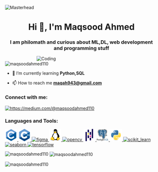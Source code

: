 
![Masterhead](https://www.veeforu.com/wp-content/uploads/2023/07/youtube-banner-background-futuristic-2048x1152-1.jpg)
<h1 align="center">Hi 👋, I'm Maqsood Ahmed</h1>
<h3 align="center">I am philomath and curious about ML,DL, web development and programming stuff</h3>
<img align="right" alt="Coding" width="400" src="https://media.tenor.com/6JptszQgCnkAAAAj/text-work.gif" />

<p align="left"> <img src="https://komarev.com/ghpvc/?username=maqsoodahmed110&label=Profile%20views&color=0e75b6&style=flat" alt="maqsoodahmed110" /> </p>

- 🌱 I’m currently learning **Python,SQL**

- 📫 How to reach me **maqah943@gmail.com**

<h3 align="left">Connect with me:</h3>
<p align="left">
<a href="https://medium.com/https://medium.com/@maqsoodahmed110" target="blank"><img align="center" src="https://raw.githubusercontent.com/rahuldkjain/github-profile-readme-generator/master/src/images/icons/Social/medium.svg" alt="https://medium.com/@maqsoodahmed110" height="30" width="40" /></a>
</p>

<h3 align="left">Languages and Tools:</h3>
<p align="left"> <a href="https://www.cprogramming.com/" target="_blank" rel="noreferrer"> <img src="https://raw.githubusercontent.com/devicons/devicon/master/icons/c/c-original.svg" alt="c" width="40" height="40"/> </a> <a href="https://www.w3schools.com/cpp/" target="_blank" rel="noreferrer"> <img src="https://raw.githubusercontent.com/devicons/devicon/master/icons/cplusplus/cplusplus-original.svg" alt="cplusplus" width="40" height="40"/> </a> <a href="https://www.figma.com/" target="_blank" rel="noreferrer"> <img src="https://www.vectorlogo.zone/logos/figma/figma-icon.svg" alt="figma" width="40" height="40"/> </a> <a href="https://www.linux.org/" target="_blank" rel="noreferrer"> <img src="https://raw.githubusercontent.com/devicons/devicon/master/icons/linux/linux-original.svg" alt="linux" width="40" height="40"/> </a> <a href="https://opencv.org/" target="_blank" rel="noreferrer"> <img src="https://www.vectorlogo.zone/logos/opencv/opencv-icon.svg" alt="opencv" width="40" height="40"/> </a> <a href="https://pandas.pydata.org/" target="_blank" rel="noreferrer"> <img src="https://raw.githubusercontent.com/devicons/devicon/2ae2a900d2f041da66e950e4d48052658d850630/icons/pandas/pandas-original.svg" alt="pandas" width="40" height="40"/> </a> <a href="https://www.postgresql.org" target="_blank" rel="noreferrer"> <img src="https://raw.githubusercontent.com/devicons/devicon/master/icons/postgresql/postgresql-original-wordmark.svg" alt="postgresql" width="40" height="40"/> </a> <a href="https://www.python.org" target="_blank" rel="noreferrer"> <img src="https://raw.githubusercontent.com/devicons/devicon/master/icons/python/python-original.svg" alt="python" width="40" height="40"/> </a> <a href="https://scikit-learn.org/" target="_blank" rel="noreferrer"> <img src="https://upload.wikimedia.org/wikipedia/commons/0/05/Scikit_learn_logo_small.svg" alt="scikit_learn" width="40" height="40"/> </a> <a href="https://seaborn.pydata.org/" target="_blank" rel="noreferrer"> <img src="https://seaborn.pydata.org/_images/logo-mark-lightbg.svg" alt="seaborn" width="40" height="40"/> </a> <a href="https://www.tensorflow.org" target="_blank" rel="noreferrer"> <img src="https://www.vectorlogo.zone/logos/tensorflow/tensorflow-icon.svg" alt="tensorflow" width="40" height="40"/> </a> </p>

<p><img align="left" src="https://github-readme-stats.vercel.app/api/top-langs?username=maqsoodahmed110&show_icons=true&locale=en&layout=compact" alt="maqsoodahmed110" /></p>

<p>&nbsp;<img align="center" src="https://github-readme-stats.vercel.app/api?username=maqsoodahmed110&show_icons=true&locale=en" alt="maqsoodahmed110" /></p>

<p><img align="center" src="https://github-readme-streak-stats.herokuapp.com/?user=maqsoodahmed110&" alt="maqsoodahmed110" /></p>
